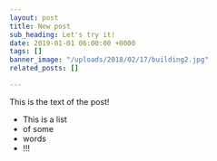 ```yaml
---
layout: post
title: New post
sub_heading: Let's try it!
date: 2019-01-01 06:00:00 +0000
tags: []
banner_image: "/uploads/2018/02/17/building2.jpg"
related_posts: []

---
```

This is the text of the post!

* This is a list
* of some
* words
* !!!